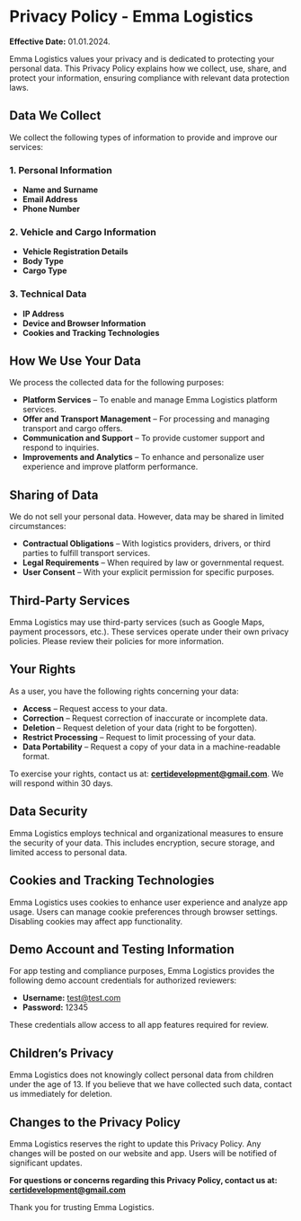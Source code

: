 # Privacy Policy - Emma Logistics

**Effective Date:** 01.01.2024.

Emma Logistics values your privacy and is dedicated to protecting your personal data. This Privacy Policy explains how we collect, use, share, and protect your information, ensuring compliance with relevant data protection laws.

## Data We Collect

We collect the following types of information to provide and improve our services:

### 1. Personal Information
- **Name and Surname**
- **Email Address**
- **Phone Number**

### 2. Vehicle and Cargo Information
- **Vehicle Registration Details**
- **Body Type**
- **Cargo Type**

### 3. Technical Data
- **IP Address**
- **Device and Browser Information**
- **Cookies and Tracking Technologies**

## How We Use Your Data

We process the collected data for the following purposes:
- **Platform Services** – To enable and manage Emma Logistics platform services.
- **Offer and Transport Management** – For processing and managing transport and cargo offers.
- **Communication and Support** – To provide customer support and respond to inquiries.
- **Improvements and Analytics** – To enhance and personalize user experience and improve platform performance.

## Sharing of Data

We do not sell your personal data. However, data may be shared in limited circumstances:
- **Contractual Obligations** – With logistics providers, drivers, or third parties to fulfill transport services.
- **Legal Requirements** – When required by law or governmental request.
- **User Consent** – With your explicit permission for specific purposes.

## Third-Party Services

Emma Logistics may use third-party services (such as Google Maps, payment processors, etc.). These services operate under their own privacy policies. Please review their policies for more information.

## Your Rights

As a user, you have the following rights concerning your data:
- **Access** – Request access to your data.
- **Correction** – Request correction of inaccurate or incomplete data.
- **Deletion** – Request deletion of your data (right to be forgotten).
- **Restrict Processing** – Request to limit processing of your data.
- **Data Portability** – Request a copy of your data in a machine-readable format.

To exercise your rights, contact us at: **certidevelopment@gmail.com**. We will respond within 30 days.

## Data Security

Emma Logistics employs technical and organizational measures to ensure the security of your data. This includes encryption, secure storage, and limited access to personal data.

## Cookies and Tracking Technologies

Emma Logistics uses cookies to enhance user experience and analyze app usage. Users can manage cookie preferences through browser settings. Disabling cookies may affect app functionality.

## Demo Account and Testing Information

For app testing and compliance purposes, Emma Logistics provides the following demo account credentials for authorized reviewers:

- **Username:** test@test.com
- **Password:** 12345

These credentials allow access to all app features required for review.

## Children’s Privacy

Emma Logistics does not knowingly collect personal data from children under the age of 13. If you believe that we have collected such data, contact us immediately for deletion.

## Changes to the Privacy Policy

Emma Logistics reserves the right to update this Privacy Policy. Any changes will be posted on our website and app. Users will be notified of significant updates.

**For questions or concerns regarding this Privacy Policy, contact us at:**  
**certidevelopment@gmail.com**  

Thank you for trusting Emma Logistics.

